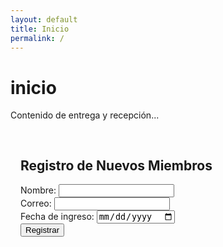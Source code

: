 ```yaml
---
layout: default
title: Inicio
permalink: /
---
```


# inicio

Contenido de entrega y recepción...

<section id="registro-miembros" style="padding: 1rem;">
  <h2>Registro de Nuevos Miembros</h2>
  <form id="form-miembro">
    <label>Nombre: <input type="text" name="nombre" required /></label><br />
    <label>Correo: <input type="email" name="correo" required /></label><br />
    <label>Fecha de ingreso: <input type="date" name="fecha" required /></label><br />
    <button type="submit">Registrar</button>
  </form>
  <div id="mensaje"></div>
</section>

<script src="https://www.gstatic.com/firebasejs/8.10.1/firebase-app.js"></script>
<script src="https://www.gstatic.com/firebasejs/8.10.1/firebase-firestore.js"></script>
<script src="/firebase-config.js"></script>
<script src="/assets/js/form-handler.js"></script>
